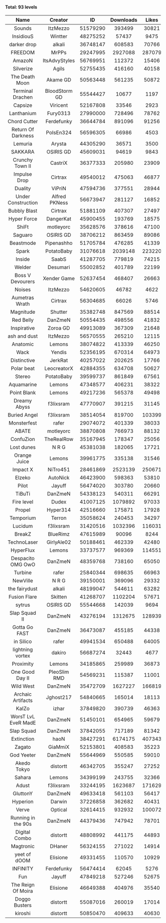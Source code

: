 #### Total: 93 levels

| Name | Creator | ID | Downloads | Likes |
|:---:|:---:|:---:|:---:|:---:|
| Sounds | ItzMezzo | 51579290 | 393499 | 30821
| InsidiouS | Wintter | 48275252 | 57437 | 9475
| darker drop | alkali | 36748147 | 608583 | 70766
| FREEDOM | MrPPs | 29247995 | 2927088 | 287079
| AmazoN | ItsAdvyStyles | 56769951 | 112372 | 15406
| Silverize | Agils | 52755435 | 416160 | 40158
| The Death Moon | Akame GD | 50563448 | 561235 | 50872
| Terminal Drachen | BloodStorm GD | 55544427 | 10677 | 1197
| Capsize  | Viricent | 52167808 | 33546 | 2923
| Lanthanium | Fury0313 | 27990000 | 728496 | 78762
| Chord Cutter | Ferdefunky | 36644784 | 891096 | 91256
| Return Of Darkness | PoIsEn324 | 56596305 | 66986 | 4503
| Lemuria | Arysta | 44305290 | 36571 | 3500
| SAKKARA | OSIRIS GD | 45609031 | 94619 | 9843
| Crunchy Town II | CastriX | 36377333 | 205980 | 23909
| Impulse Drop  | Cirtrax | 49540012 | 475063 | 46877
| Duality | ViPriN | 47594736 | 377551 | 28944
| Under Construction  | Alfred PKNess | 56673947 | 281127 | 16852
| Bubbly Blast | Cirtrax | 51881109 | 407307 | 27497
| Hyper Force | DangerKat | 45900455 | 193769 | 18575
| ShiFt | motleyorc | 35628576 | 378616 | 47100
| Saguaro | OSIRIS GD | 38706212 | 863459 | 89086
| Beastmode | Pipenashho | 51705784 | 476285 | 41339
| Spark | PotatoBaby | 31076618 | 2039148 | 223220
| Inside | SaabS | 41287705 | 779819 | 74215
| Welder | Desumari | 55002852 | 401789 | 22199
| Boss V Devourers | Xender Game | 52637454 | 468407 | 26663
| Noises | ItzMezzo | 54620605 | 46782 | 4622
| Aumetras Wrath | Cirtrax | 56304685 | 66026 | 5746
| Magnitude | Shutter | 35382748 | 847569 | 88514
| Red Belly | DanZmeN | 50554435 | 498556 | 41832
| Inspirative | Zoroa GD | 49913089 | 367309 | 21648
| ash and dust | ItzMezzo | 56570555 | 265210 | 12115
| Anatomic | Lemons | 38074822 | 413339 | 46250
| Wack | Yendis | 52356195 | 670314 | 64973
| Distinctive | JerkRat | 40257022 | 202625 | 17766
| Polar beat | LeocreatorX | 42884355 | 634708 | 50627
| Stereo | PotatoBaby | 39599737 | 861849 | 67561
| Aquamarine | Lemons | 47348577 | 406231 | 38322
| Point Blank | Lemons | 49217236 | 565378 | 49498
| Dreamy Abyss | f3lixsram | 47770907 | 391215 | 31145
| Buried Angel | f3lixsram | 38514054 | 819700 | 103399
| Monsterfest | rafer | 29074072 | 401339 | 38033
| ABATE | motleyorc | 38870808 | 766973 | 88132
| ConfuZion | TheRealRow | 35167945 | 178347 | 25056
| Lost dunes | N R G | 45381038 | 182065 | 17721
| Orange Juice | Lemons | 39961775 | 335138 | 31546
| Impact X | NiTro451 | 28461869 | 2523139 | 250671
| Elzeko | AutoNick | 46423900 | 598363 | 53810
| Pilot | Jayuff | 56474020 | 303780 | 20660
| TiBuTi | DanZmeN | 54338123 | 540311 | 66291
| Fire level | Dudex | 41007125 | 1079892 | 97033
| Propel | Hyper314 | 42516660 | 175871 | 17928
| Temporium | Terron | 35058624 | 240453 | 34297
| Lucidum | f3lixsram | 31420516 | 1032396 | 116031
| BreakZ | BlueRimz | 47615989 | 90096 | 8244
| TechnoLaser | GirlyAle02 | 50188461 | 462339 | 42480
| HyperFlux | Lemons | 33737577 | 969369 | 114551
| Despacito OMG OwO | DanZmeN | 48359768 | 738160 | 65050
| Turbine | rafer | 25840344 | 698635 | 66963
| NewVille | N R G | 39150001 | 369096 | 29332
| the fairydust | alkali | 48199047 | 544611 | 63282
| Fusion Flare | Skitten | 41268707 | 1102204 | 57671
| sytrus  | OSIRIS GD | 55544668 | 142039 | 9694
| Slap Squad II | DanZmeN | 43276194 | 1312675 | 128939
| Gotta Go FAST | DanZmeN | 36473087 | 455185 | 44338
| in Silico | rafer | 49941534 | 650488 | 64005
| lightning vortex | dakiro | 56687274 | 32443 | 4677
| Proximity | Lemons | 34185865 | 259989 | 36873
| One Good Day II | PleoSlim RMD | 54569231 | 115387 | 11001
| Wild West | DanZmeN | 35472709 | 1627227 | 166819
| Archaic Artifacts | Jghost217 | 54840665 | 165014 | 18113
| KaIZo | izhar | 37849820 | 390739 | 46363
| WorsT LvL EveR MadE | DanZmeN | 51450101 | 654965 | 59679
| Slap Squad | DanZmeN | 37842055 | 717189 | 81342
| Extinction | haoN | 38427291 | 6174175 | 407343
| Zagato | GiaMmiX | 52153801 | 408583 | 35223
| God Yeeter | DanZmeN | 55644969 | 550585 | 59010
| Akedo Tokyo | distortt | 46342705 | 355247 | 27252
| Sahara | Lemons | 34399199 | 243755 | 32366
| Adust | f3lixsram | 33244195 | 1623687 | 171629
| GluttonY | DanZmeN | 49633418 | 561103 | 56417
| Hyperion | Darwin | 37226858 | 362682 | 40431
| Verve | Optical | 32614415 | 932932 | 100072
| Running in the 90s | DanZmeN | 44379436 | 747942 | 78701
| Digital Combo | distortt | 48808992 | 441175 | 44893
| Magtronic | DHaner | 56324155 | 271022 | 14914
| yeet of dOOM | Elisione | 49331455 | 110570 | 10929
| INFINITY | Ferdefunky | 56474414 | 62045 | 5276
| Fun | Jayuff | 47849218 | 527246 | 52675
| The Reign Of Moira | Elisione | 46649388 | 404976 | 35540
| Doggo Busters | distortt | 55087016 | 260019 | 17014
| kiroshi | distortt | 50850470 | 409633 | 40630
